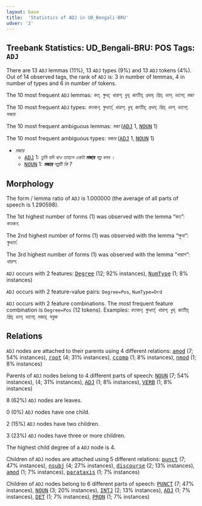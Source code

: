 ```yaml
---
layout: base
title:  'Statistics of ADJ in UD_Bengali-BRU'
udver: '2'
---
```


## Treebank Statistics: UD_Bengali-BRU: POS Tags: `ADJ`

There are 13 `ADJ` lemmas (11%), 13 `ADJ` types (9%) and 13 `ADJ` tokens (4%).
Out of 14 observed tags, the rank of `ADJ` is: 3 in number of lemmas, 4 in number of types and 6 in number of tokens.

The 10 most frequent `ADJ` lemmas: <em>কত, ক্ষুধা, খারাপ, খুব, জাতীয়, প্রথম, প্রিয়, ভাল, ভালো, মজা</em>

The 10 most frequent `ADJ` types:  <em>কতজন, ক্ষুধার্ত, খারাপ, খুব, জাতীয়, প্রথম, প্রিয়, ভাল, ভালো, মজার</em>

The 10 most frequent ambiguous lemmas: <em>মজা</em> (<tt><a href="bn_bru-pos-ADJ.html">ADJ</a></tt> 1, <tt><a href="bn_bru-pos-NOUN.html">NOUN</a></tt> 1)

The 10 most frequent ambiguous types:  <em>মজার</em> (<tt><a href="bn_bru-pos-ADJ.html">ADJ</a></tt> 1, <tt><a href="bn_bru-pos-NOUN.html">NOUN</a></tt> 1)


* <em>মজার</em>
  * <tt><a href="bn_bru-pos-ADJ.html">ADJ</a></tt> 1: <em>তুমি যদি খাও তাহলে একটা <b>মজার</b> গল্প বলব ।</em>
  * <tt><a href="bn_bru-pos-NOUN.html">NOUN</a></tt> 1: <em><b>মজার</b> গল্পটি কি ?</em>

## Morphology

The form / lemma ratio of `ADJ` is 1.000000 (the average of all parts of speech is 1.290598).

The 1st highest number of forms (1) was observed with the lemma “কত”: <em>কতজন</em>.

The 2nd highest number of forms (1) was observed with the lemma “ক্ষুধা”: <em>ক্ষুধার্ত</em>.

The 3rd highest number of forms (1) was observed with the lemma “খারাপ”: <em>খারাপ</em>.

`ADJ` occurs with 2 features: <tt><a href="bn_bru-feat-Degree.html">Degree</a></tt> (12; 92% instances), <tt><a href="bn_bru-feat-NumType.html">NumType</a></tt> (1; 8% instances)

`ADJ` occurs with 2 feature-value pairs: `Degree=Pos`, `NumType=Ord`

`ADJ` occurs with 2 feature combinations.
The most frequent feature combination is `Degree=Pos` (12 tokens).
Examples: <em>কতজন, ক্ষুধার্ত, খারাপ, খুব, জাতীয়, প্রিয়, ভাল, ভালো, মজার, সবুজ</em>


## Relations

`ADJ` nodes are attached to their parents using 4 different relations: <tt><a href="bn_bru-dep-amod.html">amod</a></tt> (7; 54% instances), <tt><a href="bn_bru-dep-root.html">root</a></tt> (4; 31% instances), <tt><a href="bn_bru-dep-ccomp.html">ccomp</a></tt> (1; 8% instances), <tt><a href="bn_bru-dep-nmod.html">nmod</a></tt> (1; 8% instances)

Parents of `ADJ` nodes belong to 4 different parts of speech: <tt><a href="bn_bru-pos-NOUN.html">NOUN</a></tt> (7; 54% instances),  (4; 31% instances), <tt><a href="bn_bru-pos-ADJ.html">ADJ</a></tt> (1; 8% instances), <tt><a href="bn_bru-pos-VERB.html">VERB</a></tt> (1; 8% instances)

8 (62%) `ADJ` nodes are leaves.

0 (0%) `ADJ` nodes have one child.

2 (15%) `ADJ` nodes have two children.

3 (23%) `ADJ` nodes have three or more children.

The highest child degree of a `ADJ` node is 4.

Children of `ADJ` nodes are attached using 5 different relations: <tt><a href="bn_bru-dep-punct.html">punct</a></tt> (7; 47% instances), <tt><a href="bn_bru-dep-nsubj.html">nsubj</a></tt> (4; 27% instances), <tt><a href="bn_bru-dep-discourse.html">discourse</a></tt> (2; 13% instances), <tt><a href="bn_bru-dep-amod.html">amod</a></tt> (1; 7% instances), <tt><a href="bn_bru-dep-parataxis.html">parataxis</a></tt> (1; 7% instances)

Children of `ADJ` nodes belong to 6 different parts of speech: <tt><a href="bn_bru-pos-PUNCT.html">PUNCT</a></tt> (7; 47% instances), <tt><a href="bn_bru-pos-NOUN.html">NOUN</a></tt> (3; 20% instances), <tt><a href="bn_bru-pos-INTJ.html">INTJ</a></tt> (2; 13% instances), <tt><a href="bn_bru-pos-ADJ.html">ADJ</a></tt> (1; 7% instances), <tt><a href="bn_bru-pos-DET.html">DET</a></tt> (1; 7% instances), <tt><a href="bn_bru-pos-PRON.html">PRON</a></tt> (1; 7% instances)

